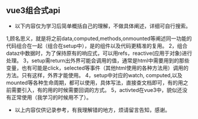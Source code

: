 ## vue3组合式api

*  以下内容仅为学习后简单概括自己的理解，不做具体阐述，详细可自行搜索。

1,顾名思义，就是将之前data,computed,methods,onmounted等阐述同一功能的代码组合在一起（组合在setup中），是的组件以及代码更精准的复用。
2，组合dataz中数据时，为了保持原有的响应式，可以用refs，reactive(应用于对象)进行处理。
3，setup需return出外界可能会调用的值，通常是html中需要用到的那些变量，也有可能是click，selected等事件（其他html使用的各种方法用）调用的方法。只有这样，外界才能使用。
4，setup中对应的watch, computed,以及mounted等各种生命周期，都可以使用，具体写法，直接查文档即可，有的用之前需要引入，有的用的时候需要回调的方式。
5，activted在vue3中，貌似还没有正常使用（我学习的时候用不了）。

* 以上内容仅供记录参考，有我理解错的地方，烦请留言告知，感谢。
